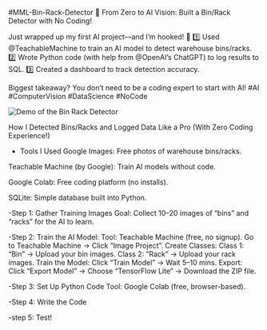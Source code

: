 #MML-Bin-Rack-Detector
🤖 From Zero to AI Vision: Built a Bin/Rack Detector with No Coding!

Just wrapped up my first AI project—and I’m hooked! 🚀 
1️⃣ Used @TeachableMachine to train an AI model to detect warehouse bins/racks. 
2️⃣ Wrote Python code (with help from @OpenAI’s ChatGPT) to log results to SQL.
3️⃣ Created a dashboard to track detection accuracy.

Biggest takeaway? You don’t need to be a coding expert to start with AI! #AI #ComputerVision #DataScience #NoCode

![Demo of the Bin Rack Detector](GIF.gif)

How I Detected Bins/Racks and Logged Data Like a Pro (With Zero Coding Experience!)

- Tools I Used
Google Images: Free photos of warehouse bins/racks.

Teachable Machine (by Google): Train AI models without code.

Google Colab: Free coding platform (no installs).

SQLite: Simple database built into Python.

-Step 1: Gather Training Images
Goal: Collect 10–20 images of “bins” and “racks” for the AI to learn.

-Step 2: Train the AI Model:
Tool: Teachable Machine (free, no signup).
Go to Teachable Machine → Click “Image Project”.
Create Classes:
Class 1: “Bin” → Upload your bin images.
Class 2: “Rack” → Upload your rack images.
Train the Model: Click “Train Model” → Wait 5–10 mins.
Export:
Click “Export Model” → Choose “TensorFlow Lite” → Download the ZIP file.

-Step 3: Set Up Python Code
Tool: Google Colab (free, browser-based).

-Step 4: Write the Code

-step 5: Test!
